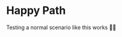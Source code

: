 <!--
author: philip-gai
repository: https://github.com/philip-gai/announcement-drafter
category: announcements
-->

# Happy Path

Testing a normal scenario like this works 👍🏼
